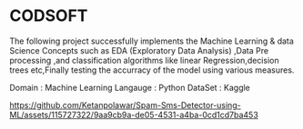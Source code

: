 # CODSOFT

The following project successfully implements the Machine Learning & data Science Concepts such as EDA (Exploratory Data Analysis) ,Data Pre processing ,and classification algorithms like linear Regression,decision trees etc,Finally testing the accurracy of the model using various measures.

Domain : Machine Learning 
Langauge : Python 
DataSet : Kaggle 


https://github.com/Ketanpolawar/Spam-Sms-Detector-using-ML/assets/115727322/9aa9cb9a-de05-4531-a4ba-0cd1cd7ba453

